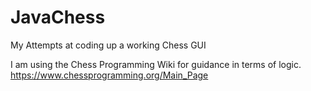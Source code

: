 # JavaChess

My Attempts at coding up a working Chess GUI



I am using the Chess Programming Wiki for guidance in terms of logic. https://www.chessprogramming.org/Main_Page
